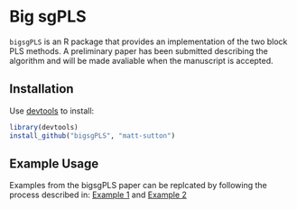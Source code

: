 Big sgPLS
=========================

`bigsgPLS` is an R package that provides an implementation of the two block PLS methods. A preliminary paper has been submitted describing the algorithm and will be made avaliable when the manuscript is accepted.

Installation
------------

Use [devtools](https://github.com/hadley/devtools) to install:

```R
library(devtools)
install_github("bigsgPLS", "matt-sutton")
```

Example Usage
-------------

Examples from the bigsgPLS paper can be replcated by following the process described in: [Example 1](Examples/Example-1-gPLS.md) and [Example 2](Examples/Example-2-gPLS-DA.md)
